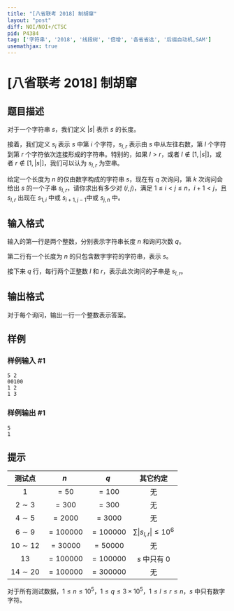 ```yaml
---
title: "[八省联考 2018] 制胡窜"
layout: "post"
diff: NOI/NOI+/CTSC
pid: P4384
tag: ['字符串', '2018', '线段树', '倍增', '各省省选', '后缀自动机,SAM']
usemathjax: true
---
```


# [八省联考 2018] 制胡窜
## 题目描述

对于一个字符串 $s$，我们定义 $|s|$ 表示 $s$ 的长度。

接着，我们定义 $s_i$ 表示 $s$ 中第 $i$ 个字符，$s_{l,r}$ 表示由 $s$ 中从左往右数，第 $l$ 个字符到第 $r$ 个字符依次连接形成的字符串。特别的，如果 $l \gt r$，或者 $l \notin [1, |s|]$，或者 $r \notin [1, |s|]$，我们可以认为 $s_{l,r}$ 为空串。

给定一个长度为 $n$ 的仅由数字构成的字符串 $s$，现在有 $q$ 次询问，第 $k$ 次询问会给出 $s$ 的一个子串 $s_{l,r}$，请你求出有多少对 $(i, j)$，满足 $1 \leq i \lt j \leq n$，$i + 1 < j$，且 $s_{l,r}$ 出现在 $s_{1,i}$ 中或 $s_{i+1,j-1}$中或 $s_{j,n}$ 中。
## 输入格式

输入的第一行是两个整数，分别表示字符串长度 $n$ 和询问次数 $q$。

第二行有一个长度为 $n$ 的只包含数字字符的字符串，表示 $s$。

接下来 $q$ 行，每行两个正整数 $l$ 和 $r$，表示此次询问的子串是 $s_{l,r}$。
## 输出格式

对于每个询问，输出一行一个整数表示答案。
## 样例

### 样例输入 #1
```
5 2
00100
1 2
1 3

```
### 样例输出 #1
```
5
1
```
## 提示

|    测试点    |     $n$     |     $q$     |               其它约定                |
| :----------: | :-------: | :-------: | :-----------------------------------: |
|     $1$      |   $=50$   |  $=100$   |                  无                   |
|  $2 \sim 3$  |  $=300$   |  $=300$   |                  无                   |
|  $4 \sim 5$  |  $=2000$  |  $=3000$  |                  无                   |
|  $6 \sim 9$  | $=100000$ | $=100000$ | $\sum \lvert s_{l,r} \rvert \le 10^6$ |
| $10 \sim 12$ | $=30000$  | $=50000$  |                  无                   |
|     $13$     | $=100000$ | $=100000$ |            $s$ 中只有 $0$             |
| $14 \sim 20$ | $=100000$ | $=300000$ |                  无                   |


对于所有测试数据，$1 \le n \le 10^5$，$1 \le q \le 3 \times 10^5$，$1 \le l \le r \le n$，$s$ 中只有数字字符。
